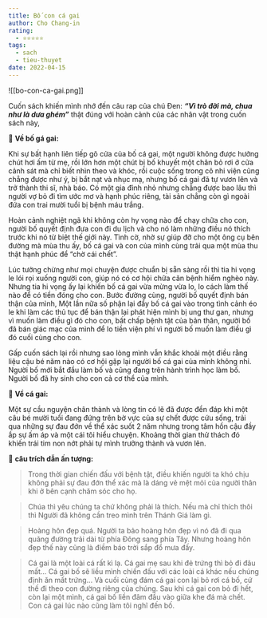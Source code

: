 ```yaml
---
title: Bố con cá gai
author: Cho Chang-in
rating:
  - ⭐⭐⭐⭐⭐
tags:
  - sach
  - tieu-thuyet
date: 2022-04-15
---
```

![[bo-con-ca-gai.png]]

Cuốn sách khiến mình nhớ đến câu rap của chú Đen: ***“Vì trò đời mà, chua như là dưa ghém”*** thật đúng với hoàn cảnh của các nhân vật trong cuốn sách này,

🐡 **Về bố gá gai:**

Khi sự bất hạnh liên tiếp gõ cửa của bố cá gai, một người không được hưởng chút hơi ấm từ mẹ, rồi lớn hơn một chút bị bố khuyết một chân bỏ rơi ở cửa cảnh sát mà chỉ biết nhìn theo và khóc, rồi cuộc sống trong cô nhi viện cũng chẳng được như ý, bị bắt nạt và nhục mạ, nhưng bố cá gai đã tự vươn lên và trở thành thi sĩ, nhà báo. Có một gia đình nhỏ nhưng chẳng được bao lâu thì người vợ bỏ đi tìm ước mơ và hạnh phúc riêng, tài sản chẳng còn gì ngoài đứa con trai mười tuổi bị bệnh máu trắng.

Hoàn cảnh nghiệt ngã khi không còn hy vọng nào để chạy chữa cho con, người bố quyết định đưa con đi du lịch và cho nó làm những điều nó thích trước khi nó từ biệt thế giới này. Tình cờ, nhờ sự giúp đỡ cho một ông cụ bên đường mà mùa thu ấy, bố cá gai và con của mình cùng trải qua một mùa thu thật hạnh phúc để “chờ cái chết”.

Lúc tưởng chừng như mọi chuyện được chuẩn bị sẵn sàng rồi thì tia hi vọng le lói rọi xuống người con, giúp nó có cơ hội chữa căn bệnh hiểm nghèo này. Nhưng tia hi vọng ấy lại khiến bố cá gai vừa mừng vừa lo, lo cách làm thế nào để có tiền đóng cho con. Bước đường cùng, người bố quyết định bán thận của mình, Một lần nữa số phận lại đẩy bố cá gai vào trong tình cảnh éo le khi làm các thủ tục để bán thận lại phát hiện mình bị ung thư gan, nhưng vì muốn làm điều gì đó cho con, bất chấp bệnh tật của bản thân, người bố đã bán giác mạc của mình để lo tiền viện phí vì người bố muốn làm điều gì đó cuối cùng cho con.

Gấp cuốn sách lại rồi nhưng sao lòng mình vẫn khắc khoải một điều rằng liệu cậu bé năm nào có cơ hội gặp lại người bố cá gai của mình không nhỉ. Người bố mới bắt đầu làm bố và cũng đang trên hành trình học làm bố. Người bố đã hy sinh cho con cả cơ thể của mình.

🐡 **Về cá gai:**

Một sự cầu nguyện chân thành và lòng tin có lẽ đã được đền đáp khi một câu bé mười tuổi đang đứng trên bờ vực của sự chết được cứu sống, trải qua những sự đau đớn về thể xác suốt 2 năm nhưng trong tâm hồn cậu đầy ắp sự ấm áp và một cái tôi hiểu chuyện. Khoảng thời gian thử thách đó khiến trái tim non nớt phải tự mình trưởng thành và vươn lên.

🌱 **câu trích dẫn ấn tượng:**

> Trong thời gian chiến đấu với bệnh tật, điều khiến người ta khó chịu không phải sự đau đớn thể xác mà là dáng vẻ mệt mỏi của người thân khi ở bên cạnh chăm sóc cho họ.

> Chúa thì yêu chúng ta chứ không phải là thích. Nếu mà chỉ thích thôi thì Người đã không cần treo mình trên Thánh Giá làm gì.

> Hoàng hôn đẹp quá. Người ta bảo hoàng hôn đẹp vì nó đã đi qua quãng đường trải dài từ phía Đông sang phía Tây. Nhưng hoàng hôn đẹp thế này cũng là điềm báo trời sắp đổ mưa đấy.

> Cá gai là một loài cá rất kì lạ. Cá gai mẹ sau khi đẻ trứng thì bỏ đi đâu mất... Cá gai bố sẽ liều mình chiến đấu với các loài cá khác nếu chúng định ăn mất trứng... Và cuối cùng đám cá gai con lại bỏ rơi cá bố, cứ thế đi theo con đường riêng của chúng. Sau khi cá gai con bỏ đi hết, còn lại một mình, cá gai bố liền đâm đầu vào giữa khe đá mà chết. Con cá gai lúc nào cũng làm tôi nghĩ đến bố.
